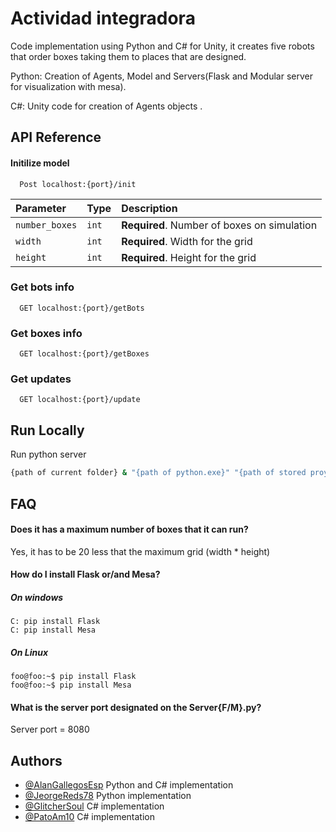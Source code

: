 
# Actividad integradora

Code implementation using Python and C# for Unity, it creates five robots that order boxes taking them to places that are designed.
 

 Python:
 Creation of Agents, Model and Servers(Flask and Modular server for visualization with mesa).

 C#: Unity code for creation of Agents objects .  


## API Reference

#### Initilize model

```http
  Post localhost:{port}/init
```

| Parameter | Type     | Description                |
| :-------- | :------- | :------------------------- |
| `number_boxes` | `int` | **Required**. Number of boxes on simulation |
| `width` | `int` | **Required**. Width for the grid |
| `height` | `int` | **Required**. Height for the grid |

### Get bots info

```http
  GET localhost:{port}/getBots
```
### Get boxes info

```http
  GET localhost:{port}/getBoxes
```
### Get updates
```http
  GET localhost:{port}/update
```



## Run Locally



Run python server

```bash
{path of current folder} & "{path of python.exe}" "{path of stored proyect}/Integradora/ServerF.py"
```


## FAQ

#### Does it has a maximum number of boxes that it can run?

Yes, it has to be 20 less that the maximum grid (width * height) 

#### How do I install Flask or/and Mesa?
##### On windows 
```console
C: pip install Flask
C: pip install Mesa
``` 
##### On Linux 
```console
foo@foo:~$ pip install Flask
foo@foo:~$ pip install Mesa
``` 

#### What is the server port designated on the Server{F/M}.py?

Server port = 8080
## Authors

- [@AlanGallegosEsp](https://github.com/AlanGallegosEsp) Python and C# implementation
- [@JeorgeReds78](https://github.com/JeorgeReds78) Python implementation
- [@GlitcherSoul](https://github.com/GlitcherSoul) C# implementation
- [@PatoAm10](https://github.com/AlanGallegosEsp) C# implementation

